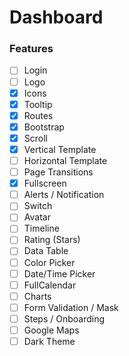 # Dashboard

### Features
- [ ] Login
- [ ] Logo
- [x] Icons
- [x] Tooltip
- [x] Routes
- [x] Bootstrap
- [x] Scroll
- [x] Vertical Template
- [ ] Horizontal Template
- [ ] Page Transitions
- [x] Fullscreen
- [ ] Alerts / Notification
- [ ] Switch
- [ ] Avatar
- [ ] Timeline
- [ ] Rating (Stars)
- [ ] Data Table
- [ ] Color Picker
- [ ] Date/Time Picker
- [ ] FullCalendar
- [ ] Charts
- [ ] Form Validation / Mask
- [ ] Steps / Onboarding
- [ ] Google Maps
- [ ] Dark Theme

